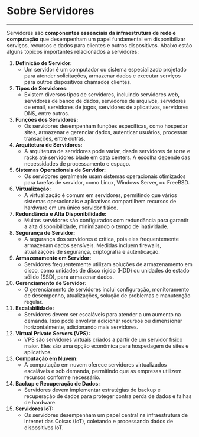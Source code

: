 # **Sobre Servidores**


---

Servidores são **componentes essenciais da infraestrutura de rede e computação** que desempenham um papel fundamental em disponibilizar serviços, 
recursos e dados para clientes e outros dispositivos. Abaixo estão alguns tópicos importantes relacionados a servidores:

1. **Definição de Servidor:**
    - Um servidor é um computador ou sistema especializado projetado para atender solicitações, armazenar dados e executar serviços para outros dispositivos chamados clientes.
2. **Tipos de Servidores:**
    - Existem diversos tipos de servidores, incluindo servidores web, servidores de banco de dados, servidores de arquivos, servidores de email, servidores de jogos, servidores de aplicativos, servidores DNS, entre outros.
3. **Funções dos Servidores:**
    - Os servidores desempenham funções específicas, como hospedar sites, armazenar e gerenciar dados, autenticar usuários, processar transações, entre outras.
4. **Arquitetura de Servidores:**
    - A arquitetura de servidores pode variar, desde servidores de torre e racks até servidores blade em data centers. A escolha depende das necessidades de processamento e espaço.
5. **Sistemas Operacionais de Servidor:**
    - Os servidores geralmente usam sistemas operacionais otimizados para tarefas de servidor, como Linux, Windows Server, ou FreeBSD.
6. **Virtualização:**
    - A virtualização é comum em servidores, permitindo que vários sistemas operacionais e aplicativos compartilhem recursos de hardware em um único servidor físico.
7. **Redundância e Alta Disponibilidade:**
    - Muitos servidores são configurados com redundância para garantir a alta disponibilidade, minimizando o tempo de inatividade.
8. **Segurança de Servidor:**
    - A segurança dos servidores é crítica, pois eles frequentemente armazenam dados sensíveis. Medidas incluem firewalls, atualizações de segurança, criptografia e autenticação.
9. **Armazenamento em Servidor:**
    - Servidores frequentemente utilizam soluções de armazenamento em disco, como unidades de disco rígido (HDD) ou unidades de estado sólido (SSD), para armazenar dados.
10. **Gerenciamento de Servidor:**
    - O gerenciamento de servidores inclui configuração, monitoramento de desempenho, atualizações, solução de problemas e manutenção regular.
11. **Escalabilidade:**
    - Servidores devem ser escaláveis para atender a um aumento na demanda. Isso pode envolver adicionar recursos ou dimensionar horizontalmente, adicionando mais servidores.
12. **Virtual Private Servers (VPS):**
    - VPS são servidores virtuais criados a partir de um servidor físico maior. Eles são uma opção econômica para hospedagem de sites e aplicativos.
13. **Computação em Nuvem:**
    - A computação em nuvem oferece servidores virtualizados escaláveis e sob demanda, permitindo que as empresas utilizem recursos conforme necessário.
14. **Backup e Recuperação de Dados:**
    - Servidores devem implementar estratégias de backup e recuperação de dados para proteger contra perda de dados e falhas de hardware.
15. **Servidores IoT:**
    - Os servidores desempenham um papel central na infraestrutura de Internet das Coisas (IoT), coletando e processando dados de dispositivos IoT.

